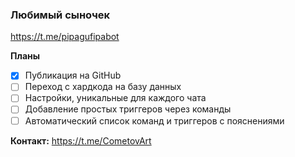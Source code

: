 ### Любимый сыночек
https://t.me/pipagufipabot

**Планы**
  - [x] Публикация на GitHub
  - [ ] Переход с хардкода на базу данных
  - [ ] Настройки, уникальные для каждого чата
  - [ ] Добавление простых триггеров через команды
  - [ ] Автоматический список команд и триггеров с пояснениями

**Контакт:**
https://t.me/CometovArt
